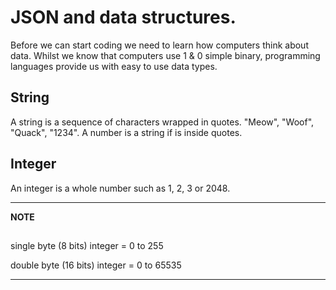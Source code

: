 # JSON and data structures.

Before we can start coding we need to learn how computers think about data. Whilst we know that computers use 1 & 0 simple binary, programming languages provide us with easy to use data types.

## String 

A string is a sequence of characters wrapped in quotes. "Meow", "Woof", "Quack", "1234". A number is a string if is inside quotes.

## Integer

An integer is a whole number such as 1, 2, 3 or 2048.

---

**NOTE**
## 
single byte (8 bits) integer = 0 to 255

double byte (16 bits) integer = 0 to 65535

---
